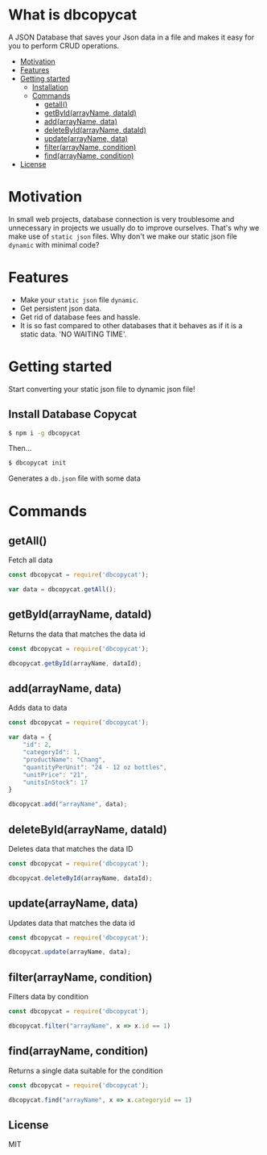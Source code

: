# What is dbcopycat

A JSON Database that saves your Json data in a file and makes it easy for you to perform CRUD operations.

<!-- TOC -->
- [Motivation](#motivation)
- [Features](#features)
- [Getting started](#getting-started)
    - [Installation](#install-database-copycat)
    - [Commands](#commands)
        - [getall()](#getall)
        - [getById(arrayName, dataId)](#getbyidarrayname-dataid)
        - [add(arrayName, data)](#addarrayname-data)
        - [deleteById(arrayName, dataId)](#deletebyidarrayname-dataid)
        - [update(arrayName, data)](#updatearrayname-data)
        - [filter(arrayName, condition)](#filterarrayname-condition)
        - [find(arrayName, condition)](#findarrayname-condition)
- [License](#license)
<!-- TOC -->

# Motivation

In small web projects, database connection is very troublesome and unnecessary in projects we usually do to improve ourselves. That's why we make use of `static json` files. Why don't we make our static json file `dynamic` with minimal code?

# Features

- Make your `static json` file `dynamic`.
- Get persistent json data.
- Get rid of database fees and hassle.
- It is so fast compared to other databases that it behaves as if it is a static data. 'NO WAITING TIME'.

# Getting started

Start converting your static json file to dynamic json file!
## Install Database Copycat

```sh
$ npm i -g dbcopycat
```

Then...

```sh
$ dbcopycat init
```
Generates a `db.json` file with some data
# Commands
##  getAll()
Fetch all data

```js
const dbcopycat = require('dbcopycat');

var data = dbcopycat.getAll();
``` 

##  getById(arrayName, dataId)
Returns the data that matches the data id

```js
const dbcopycat = require('dbcopycat');

dbcopycat.getById(arrayName, dataId);
```

##  add(arrayName, data)
Adds data to data
```js
const dbcopycat = require('dbcopycat');

var data = {
    "id": 2,
    "categoryId": 1,
    "productName": "Chang",
    "quantityPerUnit": "24 - 12 oz bottles",
    "unitPrice": "21",
    "unitsInStock": 17
}

dbcopycat.add("arrayName", data);
```

##  deleteById(arrayName, dataId)
Deletes data that matches the data ID

```js
const dbcopycat = require('dbcopycat');

dbcopycat.deleteById(arrayName, dataId);
```

##  update(arrayName, data)
Updates data that matches the data id

```js
const dbcopycat = require('dbcopycat');

dbcopycat.update(arrayName, data);
```

##  filter(arrayName, condition)
Filters data by condition

```js
const dbcopycat = require('dbcopycat');

dbcopycat.filter("arrayName", x => x.id == 1)
```

##  find(arrayName, condition)
Returns a single data suitable for the condition

```js
const dbcopycat = require('dbcopycat');

dbcopycat.find("arrayName", x => x.categoryid == 1)
```

## License

MIT
